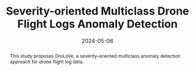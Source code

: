 ---
title: "Severity-oriented Multiclass Drone Flight Logs Anomaly Detection"
authors:
- Swardiantara Silalahi
- Tohari Ahmad
- Hudan Studiawan
- Eirini Anthi
- Lowri Williams


date: "2024-05-06"
doi: "https://ieeexplore.ieee.org/document/10520297"

# Schedule page publish date (NOT publication's date).
publishDate: ""

# Publication type.
# Legend: 0 = Uncategorized; 1 = Conference paper; 2 = Journal article;
# 3 = Preprint / Working Paper; 4 = Report; 5 = Book; 6 = Book section;
# 7 = Thesis; 8 = Patent
publication_types: ["2"]

# Publication name and optional abbreviated publication name.
publication: 'IEEE Access'
publication_short: ""

abstract: This study proposes DroLoVe, a severity-oriented multiclass anomaly detection approach for drone flight log data. 

# Summary. An optional shortened abstract.
summary: 

tags:
- Anomaly detection
- Drones
- Feature extraction
- Transformers
- Long short term memory
- Semantics
- Data models
featured: true

# links:
# - icon: arxiv
#   icon_pack: ai
#   name: arXiv:2402.01670
#   url: https://www.mdpi.com/2078-2489/15/4/237
# - icon: inspire
#   icon_pack: ai
#   name: inspire1728738
#   url: https://inspirehep.net/literature/1728738
# - icon: springer
#   icon_pack: ai
#   name: JHEP 07 (2019) 123
#   url: https://doi.org/10.1007/JHEP07(2019)123
  
---